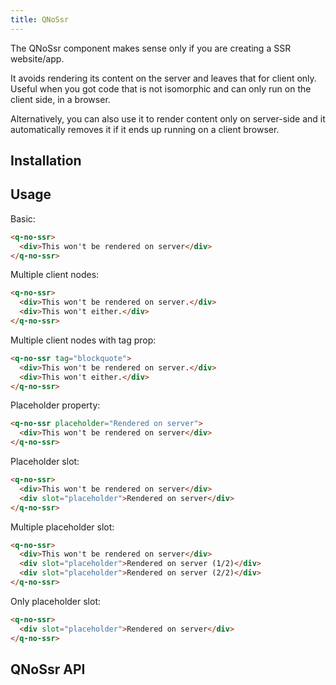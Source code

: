 ```yaml
---
title: QNoSsr
---
```

The QNoSsr component makes sense only if you are creating a SSR website/app.

It avoids rendering its content on the server and leaves that for client only. Useful when you got code that is not isomorphic and can only run on the client side, in a browser.

Alternatively, you can also use it to render content only on server-side and it automatically removes it if it ends up running on a client browser.

## Installation
<doc-installation components="QNoSsr" />

## Usage
Basic:
```html
<q-no-ssr>
  <div>This won't be rendered on server</div>
</q-no-ssr>
```

Multiple client nodes:
```html
<q-no-ssr>
  <div>This won't be rendered on server.</div>
  <div>This won't either.</div>
</q-no-ssr>
```

Multiple client nodes with tag prop:
```html
<q-no-ssr tag="blockquote">
  <div>This won't be rendered on server.</div>
  <div>This won't either.</div>
</q-no-ssr>
```

Placeholder property:
```html
<q-no-ssr placeholder="Rendered on server">
  <div>This won't be rendered on server</div>
</q-no-ssr>
```

Placeholder slot:
```html
<q-no-ssr>
  <div>This won't be rendered on server</div>
  <div slot="placeholder">Rendered on server</div>
</q-no-ssr>
```

Multiple placeholder slot:
```html
<q-no-ssr>
  <div>This won't be rendered on server</div>
  <div slot="placeholder">Rendered on server (1/2)</div>
  <div slot="placeholder">Rendered on server (2/2)</div>
</q-no-ssr>
```

Only placeholder slot:
```html
<q-no-ssr>
  <div slot="placeholder">Rendered on server</div>
</q-no-ssr>
```

## QNoSsr API
<doc-api file="QNoSsr" />
